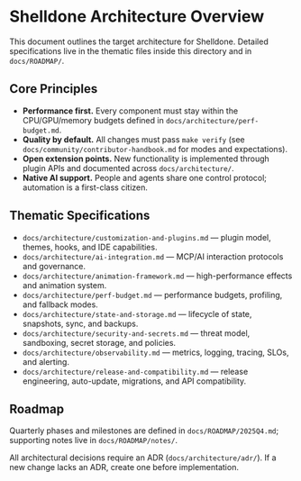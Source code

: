 # Shelldone Architecture Overview

This document outlines the target architecture for Shelldone. Detailed specifications live in the thematic files inside this directory and in `docs/ROADMAP/`.

## Core Principles
- **Performance first.** Every component must stay within the CPU/GPU/memory budgets defined in `docs/architecture/perf-budget.md`.
- **Quality by default.** All changes must pass `make verify` (see `docs/community/contributor-handbook.md` for modes and expectations).
- **Open extension points.** New functionality is implemented through plugin APIs and documented across `docs/architecture/`.
- **Native AI support.** People and agents share one control protocol; automation is a first-class citizen.

## Thematic Specifications
- `docs/architecture/customization-and-plugins.md` — plugin model, themes, hooks, and IDE capabilities.
- `docs/architecture/ai-integration.md` — MCP/AI interaction protocols and governance.
- `docs/architecture/animation-framework.md` — high-performance effects and animation system.
- `docs/architecture/perf-budget.md` — performance budgets, profiling, and fallback modes.
- `docs/architecture/state-and-storage.md` — lifecycle of state, snapshots, sync, and backups.
- `docs/architecture/security-and-secrets.md` — threat model, sandboxing, secret storage, and policies.
- `docs/architecture/observability.md` — metrics, logging, tracing, SLOs, and alerting.
- `docs/architecture/release-and-compatibility.md` — release engineering, auto-update, migrations, and API compatibility.

## Roadmap
Quarterly phases and milestones are defined in `docs/ROADMAP/2025Q4.md`; supporting notes live in `docs/ROADMAP/notes/`.

All architectural decisions require an ADR (`docs/architecture/adr/`). If a new change lacks an ADR, create one before implementation.

